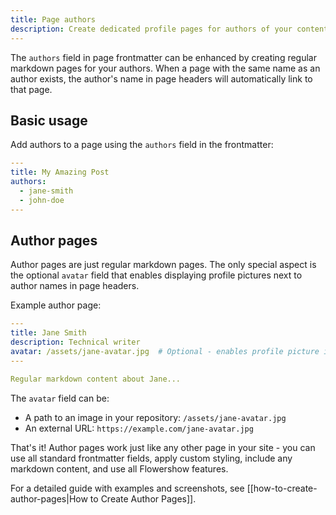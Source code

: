 ```yaml
---
title: Page authors
description: Create dedicated profile pages for authors of your content and list them in page headers
---
```


The `authors` field in page frontmatter can be enhanced by creating regular markdown pages for your authors. When a page with the same name as an author exists, the author's name in page headers will automatically link to that page.

## Basic usage

Add authors to a page using the `authors` field in the frontmatter:

```yaml
---
title: My Amazing Post
authors:
  - jane-smith
  - john-doe
---
```

## Author pages

Author pages are just regular markdown pages. The only special aspect is the optional `avatar` field that enables displaying profile pictures next to author names in page headers.

Example author page:

```yaml
---
title: Jane Smith
description: Technical writer
avatar: /assets/jane-avatar.jpg  # Optional - enables profile picture in page headers
---

Regular markdown content about Jane...
```

The `avatar` field can be:
- A path to an image in your repository: `/assets/jane-avatar.jpg`
- An external URL: `https://example.com/jane-avatar.jpg`

That's it! Author pages work just like any other page in your site - you can use all standard frontmatter fields, apply custom styling, include any markdown content, and use all Flowershow features.

For a detailed guide with examples and screenshots, see [[how-to-create-author-pages|How to Create Author Pages]].